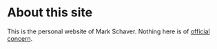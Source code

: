 
# About this site

This is the personal website of Mark Schaver. Nothing here is of [official concern](https://fam.state.gov/fam/03fam/03fam4170.html#M4170).